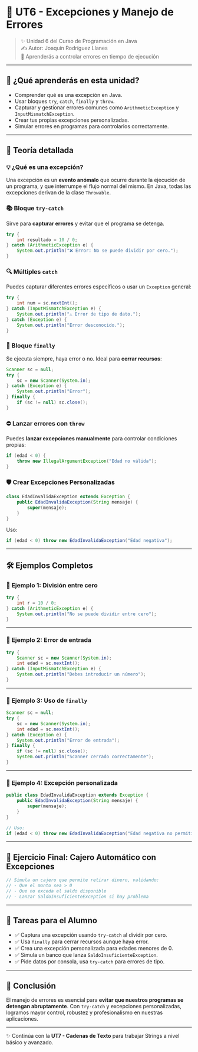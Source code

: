 # 🚨 UT6 - Excepciones y Manejo de Errores

> ✨ Unidad 6 del Curso de Programación en Java  
> ✍️ Autor: Joaquín Rodríguez Llanes  
> 🔹 Aprenderás a controlar errores en tiempo de ejecución

---

## 🚀 ¿Qué aprenderás en esta unidad?

- Comprender qué es una excepción en Java.
- Usar bloques `try`, `catch`, `finally` y `throw`.
- Capturar y gestionar errores comunes como `ArithmeticException` y `InputMismatchException`.
- Crear tus propias excepciones personalizadas.
- Simular errores en programas para controlarlos correctamente.

---

## 🧠 Teoría detallada

### 💡 ¿Qué es una excepción?

Una excepción es un **evento anómalo** que ocurre durante la ejecución de un programa, y que interrumpe el flujo normal del mismo.
En Java, todas las excepciones derivan de la clase `Throwable`.

### 📚 Bloque `try-catch`

Sirve para **capturar errores** y evitar que el programa se detenga.

```java
try {
    int resultado = 10 / 0;
} catch (ArithmeticException e) {
    System.out.println("❌ Error: No se puede dividir por cero.");
}
```

### 🔍 Múltiples `catch`

Puedes capturar diferentes errores específicos o usar un `Exception` general:

```java
try {
    int num = sc.nextInt();
} catch (InputMismatchException e) {
    System.out.println("⚠️ Error de tipo de dato.");
} catch (Exception e) {
    System.out.println("Error desconocido.");
}
```

### 📄 Bloque `finally`

Se ejecuta siempre, haya error o no. Ideal para **cerrar recursos**:

```java
Scanner sc = null;
try {
    sc = new Scanner(System.in);
} catch (Exception e) {
    System.out.println("Error");
} finally {
    if (sc != null) sc.close();
}
```

### ⛔️ Lanzar errores con `throw`

Puedes **lanzar excepciones manualmente** para controlar condiciones propias:

```java
if (edad < 0) {
    throw new IllegalArgumentException("Edad no válida");
}
```

### 🛡️ Crear Excepciones Personalizadas

```java
class EdadInvalidaException extends Exception {
    public EdadInvalidaException(String mensaje) {
        super(mensaje);
    }
}
```

Uso:

```java
if (edad < 0) throw new EdadInvalidaException("Edad negativa");
```

---

## 🛠️ Ejemplos Completos

### 🔹 Ejemplo 1: División entre cero

```java
try {
    int r = 10 / 0;
} catch (ArithmeticException e) {
    System.out.println("No se puede dividir entre cero");
}
```

---

### 🔹 Ejemplo 2: Error de entrada

```java
try {
    Scanner sc = new Scanner(System.in);
    int edad = sc.nextInt();
} catch (InputMismatchException e) {
    System.out.println("Debes introducir un número");
}
```

---

### 🔹 Ejemplo 3: Uso de `finally`

```java
Scanner sc = null;
try {
    sc = new Scanner(System.in);
    int edad = sc.nextInt();
} catch (Exception e) {
    System.out.println("Error de entrada");
} finally {
    if (sc != null) sc.close();
    System.out.println("Scanner cerrado correctamente");
}
```

---

### 🔹 Ejemplo 4: Excepción personalizada

```java
public class EdadInvalidaException extends Exception {
    public EdadInvalidaException(String mensaje) {
        super(mensaje);
    }
}

// Uso:
if (edad < 0) throw new EdadInvalidaException("Edad negativa no permitida");
```

---

## 🔢 Ejercicio Final: Cajero Automático con Excepciones

```java
// Simula un cajero que permite retirar dinero, validando:
// - Que el monto sea > 0
// - Que no exceda el saldo disponible
// - Lanzar SaldoInsuficienteException si hay problema
```

---

## 🎯 Tareas para el Alumno

- ✅ Captura una excepción usando `try-catch` al dividir por cero.
- ✅ Usa `finally` para cerrar recursos aunque haya error.
- ✅ Crea una excepción personalizada para edades menores de 0.
- ✅ Simula un banco que lanza `SaldoInsuficienteException`.
- ✅ Pide datos por consola, usa `try-catch` para errores de tipo.

---

## 📌 Conclusión

El manejo de errores es esencial para **evitar que nuestros programas se detengan abruptamente**.
Con `try-catch` y excepciones personalizadas, logramos mayor control, robustez y profesionalismo en nuestras aplicaciones.

---

✨ Continúa con la **UT7 - Cadenas de Texto** para trabajar Strings a nivel básico y avanzado.

